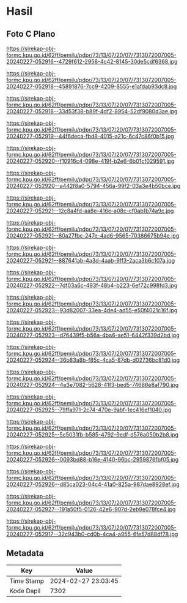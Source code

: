 # Hasil

## Foto C Plano

https://sirekap-obj-formc.kpu.go.id/62ff/pemilu/pdpr/73/13/07/20/07/7313072007005-20240227-052916--4729f612-2956-4c42-8145-30de5cdf6368.jpg

https://sirekap-obj-formc.kpu.go.id/62ff/pemilu/pdpr/73/13/07/20/07/7313072007005-20240227-052918--45891876-7cc9-4209-8555-e1afdab93dc8.jpg

https://sirekap-obj-formc.kpu.go.id/62ff/pemilu/pdpr/73/13/07/20/07/7313072007005-20240227-052918--33d53f38-b89f-4df2-8954-52df9080d3ae.jpg

https://sirekap-obj-formc.kpu.go.id/62ff/pemilu/pdpr/73/13/07/20/07/7313072007005-20240227-052919--44f6deca-fbd8-4015-a21c-6c47c86f0b15.jpg

https://sirekap-obj-formc.kpu.go.id/62ff/pemilu/pdpr/73/13/07/20/07/7313072007005-20240227-052920--f10916c4-098e-419f-b2e6-6b01cf029591.jpg

https://sirekap-obj-formc.kpu.go.id/62ff/pemilu/pdpr/73/13/07/20/07/7313072007005-20240227-052920--a442f8a0-5794-456a-99f2-03a3e4b50bce.jpg

https://sirekap-obj-formc.kpu.go.id/62ff/pemilu/pdpr/73/13/07/20/07/7313072007005-20240227-052921--12c8a4fd-aa8e-416e-a08c-cf0ab1b74a9c.jpg

https://sirekap-obj-formc.kpu.go.id/62ff/pemilu/pdpr/73/13/07/20/07/7313072007005-20240227-052921--80a27fbc-247e-4ad6-9565-70386675b94e.jpg

https://sirekap-obj-formc.kpu.go.id/62ff/pemilu/pdpr/73/13/07/20/07/7313072007005-20240227-052921--887641ab-4a3d-4aab-9ff3-2aca3b6c107a.jpg

https://sirekap-obj-formc.kpu.go.id/62ff/pemilu/pdpr/73/13/07/20/07/7313072007005-20240227-052922--7df03a6c-493f-48b4-b223-6ef72c998fd3.jpg

https://sirekap-obj-formc.kpu.go.id/62ff/pemilu/pdpr/73/13/07/20/07/7313072007005-20240227-052923--93d82007-33ea-4de4-ad55-e50f4021c16f.jpg

https://sirekap-obj-formc.kpu.go.id/62ff/pemilu/pdpr/73/13/07/20/07/7313072007005-20240227-052923--d76439f5-b56a-4ba6-ae51-6442f339d2bd.jpg

https://sirekap-obj-formc.kpu.go.id/62ff/pemilu/pdpr/73/13/07/20/07/7313072007005-20240227-052924--36b83a8b-f85c-4ca5-87db-d02736bc81d0.jpg

https://sirekap-obj-formc.kpu.go.id/62ff/pemilu/pdpr/73/13/07/20/07/7313072007005-20240227-052924--4e3e7082-5628-41f3-bed5-74686e8af790.jpg

https://sirekap-obj-formc.kpu.go.id/62ff/pemilu/pdpr/73/13/07/20/07/7313072007005-20240227-052925--79ffa971-2c74-470e-9abf-1ec416ef1040.jpg

https://sirekap-obj-formc.kpu.go.id/62ff/pemilu/pdpr/73/13/07/20/07/7313072007005-20240227-052925--5c5031fb-b585-4792-9edf-d576a050b2b8.jpg

https://sirekap-obj-formc.kpu.go.id/62ff/pemilu/pdpr/73/13/07/20/07/7313072007005-20240227-052926--0093bd88-b16e-4140-96bc-2959876fbf05.jpg

https://sirekap-obj-formc.kpu.go.id/62ff/pemilu/pdpr/73/13/07/20/07/7313072007005-20240227-052926--d85ca023-04c4-41a0-825a-987dae8928ef.jpg

https://sirekap-obj-formc.kpu.go.id/62ff/pemilu/pdpr/73/13/07/20/07/7313072007005-20240227-052927--191a50f5-0126-42e6-907d-2eb9e078fce4.jpg

https://sirekap-obj-formc.kpu.go.id/62ff/pemilu/pdpr/73/13/07/20/07/7313072007005-20240227-052917--32c943b0-cd0b-4ca4-a955-6fe57d88df78.jpg


## Metadata

| Key        | Value               |
| ---------- | ------------------- |
| Time Stamp | 2024-02-27 23:03:45 |
| Kode Dapil | 7302                |



